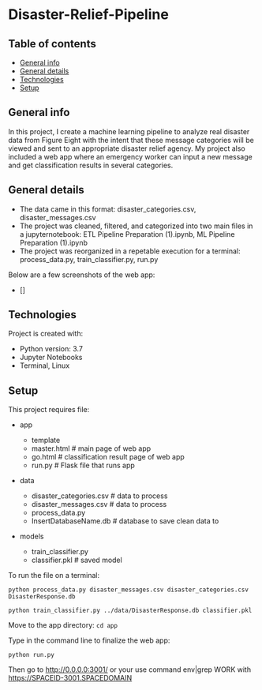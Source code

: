 # Disaster-Relief-Pipeline


## Table of contents
* [General info](#general-info)
* [General details](#General-details)
* [Technologies](#technologies)
* [Setup](#setup)

## General info

In this project, I create a machine learning pipeline to analyze real disaster data from Figure Eight with the intent that these message categories will be viewed and sent to an appropriate disaster relief agency. My project also included a web app where an emergency worker can input a new message and get classification results in several categories. 

## General details
* The data came in this format: disaster_categories.csv, disaster_messages.csv
* The project was cleaned, filtered, and categorized into two main files in a jupyternotebook: ETL Pipeline Preparation (1).ipynb, ML Pipeline Preparation (1).ipynb
* The project was reorganized in a repetable execution for a terminal: process_data.py, train_classifier.py, run.py

Below are a few screenshots of the web app:
* []
## Technologies
Project is created with:
* Python version: 3.7
* Jupyter Notebooks
* Terminal, Linux

	
## Setup
This project requires file:

* app
	* template
	* master.html  # main page of web app
	* go.html  # classification result page of web app
	* run.py  # Flask file that runs app
* data
	* disaster_categories.csv  # data to process 
	* disaster_messages.csv  # data to process
	* process_data.py
	* InsertDatabaseName.db   # database to save clean data to

* models
	* train_classifier.py
 	* classifier.pkl  # saved model 



To run the file on a terminal:

```python process_data.py disaster_messages.csv disaster_categories.csv DisasterResponse.db```

```python train_classifier.py ../data/DisasterResponse.db classifier.pkl```

Move to the app directory:
```cd app```

Type in the command line to finalize the web app:

```python run.py```

Then go to http://0.0.0.0:3001/ or your use command env|grep WORK with https://SPACEID-3001.SPACEDOMAIN

